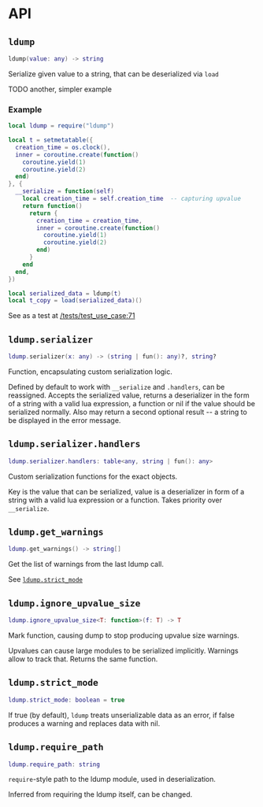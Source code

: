 # API

## `ldump`

```lua
ldump(value: any) -> string
```

Serialize given value to a string, that can be deserialized via `load`

TODO another, simpler example

### Example

```lua
local ldump = require("ldump")

local t = setmetatable({
  creation_time = os.clock(),
  inner = coroutine.create(function()
    coroutine.yield(1)
    coroutine.yield(2)
  end)
}, {
  __serialize = function(self)
    local creation_time = self.creation_time  -- capturing upvalue
    return function()
      return {
        creation_time = creation_time,
        inner = coroutine.create(function()
          coroutine.yield(1)
          coroutine.yield(2)
        end)
      }
    end
  end,
})

local serialized_data = ldump(t)
local t_copy = load(serialized_data)()
```

See as a test at [/tests/test_use_case:71](/tests/test_use_case#L71)

## `ldump.serializer`

```lua
ldump.serializer(x: any) -> (string | fun(): any)?, string?
```

Function, encapsulating custom serialization logic.

Defined by default to work with `__serialize` and `.handlers`, can be reassigned. Accepts the serialized value, returns a deserializer in the form of a string with a valid lua expression, a function or nil if the value should be serialized normally. Also may return a second optional result -- a string to be displayed in the error message.

## `ldump.serializer.handlers`

```lua
ldump.serializer.handlers: table<any, string | fun(): any>
```

Custom serialization functions for the exact objects. 

Key is the value that can be serialized, value is a deserializer in form of a string with a valid lua expression or a function. Takes priority over `__serialize`.

## `ldump.get_warnings`

```lua
ldump.get_warnings() -> string[]
```

Get the list of warnings from the last ldump call.

See [`ldump.strict_mode`](#ldumpstrict_mode)

## `ldump.ignore_upvalue_size`

```lua
ldump.ignore_upvalue_size<T: function>(f: T) -> T
```

Mark function, causing dump to stop producing upvalue size warnings.

Upvalues can cause large modules to be serialized implicitly. Warnings allow to track that. Returns the same function.

## `ldump.strict_mode`

```lua
ldump.strict_mode: boolean = true
```

If true (by default), `ldump` treats unserializable data as an error, if false produces a warning and replaces data with nil.

## `ldump.require_path`

```lua
ldump.require_path: string
```

`require`-style path to the ldump module, used in deserialization.

Inferred from requiring the ldump itself, can be changed.
